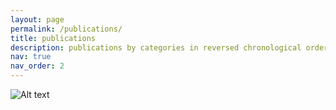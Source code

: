 ```yaml
---
layout: page
permalink: /publications/
title: publications
description: publications by categories in reversed chronological order. generated by jekyll-scholar.
nav: true
nav_order: 2
---
```


<!-- _pages/publications.md -->

<!-- Bibsearch Feature -->

 <!-- {% include bib_search.liquid %} -->

 <!--
<div class="publications">

profile:
  align: right
  image: rip.png
  image_circular: false # crops the image to make it circular
  more_info: >
    <p>Pune, Maharashtra</p>
    
{% bibliography %}

</div>
-->
<img title="a title" alt="Alt text" src="rip.png">

